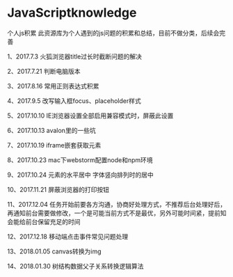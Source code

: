 # JavaScriptknowledge
个人js积累
此资源库为个人遇到的js问题的积累和总结，目前不做分类，后续会完善

1、2017.7.3
火狐浏览器title过长时截断问题的解决

2、2017.7.21
判断电脑版本

3、2017.8.16
常用正则表达式积累

4、2017.9.5
改写输入框focus、placeholder样式

5、2017.10.10
IE浏览器设置全部启用兼容模式时，屏蔽此设置

6、2017.10.13
avalon里的一些坑

7、2017.10.19
iframe嵌套获取元素

8、2017.10.23
mac下webstorm配置node和npm环境

9、2017.10.24
元素的水平居中
字体竖向排列时的居中

10、2017.11.21
屏蔽浏览器的打印按钮

11、2017.12.04
任务开始前要各方沟通，协商好处理方式，不推荐后台处理好后，再通知前台需要做修改，一个是可能当前方式不是最优，另外可能时间紧，提前知会能给前台保留充足的时间

12、2017.12.18
移动端点击事件常见问题处理

13、2018.01.05
canvas转换为img

14、2018.01.30
树结构数据父子关系转换逻辑算法

